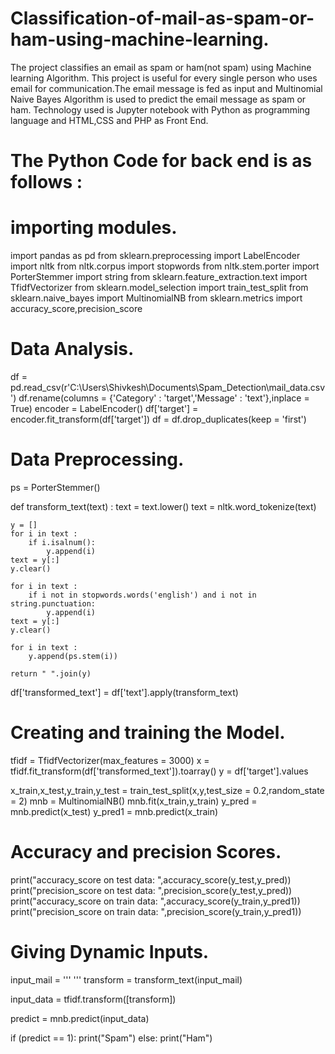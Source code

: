 # Classification-of-mail-as-spam-or-ham-using-machine-learning.
The project classifies an email as spam or ham(not spam) using Machine learning Algorithm. This project is useful for every single person who uses email for communication.The email message is fed as input and Multinomial Naive Bayes Algorithm is used to predict the email message as spam or ham. Technology used is Jupyter notebook with Python as programming language and HTML,CSS and PHP as Front End.
# The Python Code for back end is as follows :
# importing modules.
import pandas as pd
from sklearn.preprocessing import LabelEncoder
import nltk
from nltk.corpus import stopwords
from nltk.stem.porter import PorterStemmer
import string
from sklearn.feature_extraction.text import TfidfVectorizer
from sklearn.model_selection import train_test_split
from sklearn.naive_bayes import MultinomialNB
from sklearn.metrics import accuracy_score,precision_score
# Data Analysis.
df = pd.read_csv(r'C:\\Users\\Shivkesh\\Documents\\Spam_Detection\\mail_data.csv')
df.rename(columns = {'Category' : 'target','Message' : 'text'},inplace = True)
encoder = LabelEncoder()
df['target'] = encoder.fit_transform(df['target'])
df = df.drop_duplicates(keep = 'first')
# Data Preprocessing.
ps = PorterStemmer()

def transform_text(text) :
    text = text.lower()
    text = nltk.word_tokenize(text)

    y = []
    for i in text :
        if i.isalnum():
            y.append(i)
    text = y[:]
    y.clear()

    for i in text :
        if i not in stopwords.words('english') and i not in string.punctuation:
            y.append(i)
    text = y[:]
    y.clear()
    
    for i in text :
        y.append(ps.stem(i))

    return " ".join(y)

df['transformed_text'] = df['text'].apply(transform_text)
# Creating and training the Model.
tfidf = TfidfVectorizer(max_features = 3000)
x = tfidf.fit_transform(df['transformed_text']).toarray()
y = df['target'].values

x_train,x_test,y_train,y_test = train_test_split(x,y,test_size = 0.2,random_state = 2)
mnb = MultinomialNB()
mnb.fit(x_train,y_train)
y_pred = mnb.predict(x_test)
y_pred1 = mnb.predict(x_train)
# Accuracy and precision Scores.
print("accuracy_score on test data: ",accuracy_score(y_test,y_pred))
print("precision_score on test data: ",precision_score(y_test,y_pred))
print("accuracy_score on train data: ",accuracy_score(y_train,y_pred1))
print("precision_score on train data: ",precision_score(y_train,y_pred1))
# Giving Dynamic Inputs.
input_mail = ''' '''
transform = transform_text(input_mail)

input_data = tfidf.transform([transform])

predict = mnb.predict(input_data)

if (predict == 1):
    print("Spam")
else:
    print("Ham")
